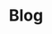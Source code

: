 ---
layout: blog-list
title: Blog
permalink: /blog/announcements/
category: announcements

paginate:
  collection:   posts
  permalink:    /:num/
  title_suffix: " - :num"
  category:     'announcement'
  reversed:     false
---
